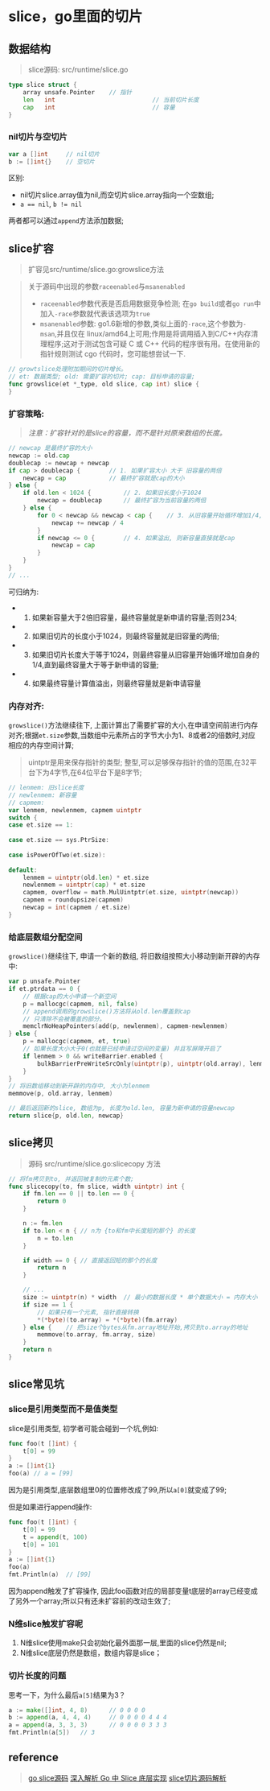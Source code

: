 # slice，go里面的切片
## 数据结构
> slice源码: src/runtime/slice.go
```go
type slice struct {
	array unsafe.Pointer	// 指针
	len   int							// 当前切片长度
	cap   int							// 容量
}
```



### nil切片与空切片
```go
var a []int     // nil切片
b := []int{}    // 空切片
```
区别:
- nil切片slice.array值为nil,而空切片slice.array指向一个空数组;
- `a == nil`, `b != nil`

两者都可以通过`append`方法添加数据;


## slice扩容
> 扩容见src/runtime/slice.go:growslice方法

> 关于源码中出现的参数`raceenabled`与`msanenabled`
> - `raceenabled`参数代表是否启用数据竞争检测; 在`go build`或者`go run`中加入`-race`参数就代表该选项为`true`
> - `msanenabled`参数: go1.6新增的参数,类似上面的`-race`,这个参数为`-msan`,并且仅在 linux/amd64上可用;作用是将调用插入到C/C++内存清理程序;这对于测试包含可疑 C 或 C++ 代码的程序很有用。在使用新的指针规则测试 cgo 代码时，您可能想尝试一下.

```go
// growtslice处理附加期间的切片增长。
// et: 数据类型; old: 需要扩容的切片; cap: 目标申请的容量;
func growslice(et *_type, old slice, cap int) slice {
}
```

### 扩容策略:
> *注意：扩容针对的是slice的容量，而不是针对原来数组的长度。*

```go
// newcap 是最终扩容的大小
newcap := old.cap
doublecap := newcap + newcap
if cap > doublecap {        // 1. 如果扩容大小 大于 旧容量的两倍
    newcap = cap            // 最终扩容就是cap的大小
} else {
    if old.len < 1024 {         // 2. 如果旧长度小于1024
        newcap = doublecap      // 最终扩容为当前容量的两倍
    } else {
        for 0 < newcap && newcap < cap {    // 3. 从旧容量开始循环增加1/4, 直到大于等于cap
            newcap += newcap / 4
        }
        if newcap <= 0 {        // 4. 如果溢出, 则新容量直接就是cap
            newcap = cap
        }
    }
}
// ...
```
可归纳为:
- 1. 如果新容量大于2倍旧容量，最终容量就是新申请的容量;否则234;
- 2. 如果旧切片的长度小于1024，则最终容量就是旧容量的两倍;
- 3. 如果旧切片长度大于等于1024，则最终容量从旧容量开始循环增加自身的1/4,直到最终容量大于等于新申请的容量;
- 4. 如果最终容量计算值溢出，则最终容量就是新申请容量

### 内存对齐:
`growslice()`方法继续往下, 上面计算出了需要扩容的大小,在申请空间前进行内存对齐;根据`et.size`参数,当数组中元素所占的字节大小为1、8或者2的倍数时,对应相应的内存空间计算;

> uintptr是用来保存指针的类型; 整型,可以足够保存指针的值的范围,在32平台下为4字节,在64位平台下是8字节;

```go    
// lenmem: 旧slice长度
// newlenmem: 新容量
// capmem: 
var lenmem, newlenmem, capmem uintptr
switch {
case et.size == 1:
   
case et.size == sys.PtrSize:
    
case isPowerOfTwo(et.size):
    
default:
    lenmem = uintptr(old.len) * et.size
    newlenmem = uintptr(cap) * et.size
    capmem, overflow = math.MulUintptr(et.size, uintptr(newcap))
    capmem = roundupsize(capmem)
    newcap = int(capmem / et.size)
}

```


### 给底层数组分配空间
`growslice()`继续往下, 申请一个新的数组, 将旧数组按照大小移动到新开辟的内存中:

```go
var p unsafe.Pointer
if et.ptrdata == 0 {    
    // 根据cap的大小申请一个新空间
    p = mallocgc(capmem, nil, false)
    // append调用的growslice()方法将从old.len覆盖到cap
    // 只清除不会被覆盖的部分。
    memclrNoHeapPointers(add(p, newlenmem), capmem-newlenmem)
} else {
    p = mallocgc(capmem, et, true)
    // 如果长度大小大于0(也就是已经申请过空间的变量) 并且写屏障开启了
    if lenmem > 0 && writeBarrier.enabled {
        bulkBarrierPreWriteSrcOnly(uintptr(p), uintptr(old.array), lenmem)
    }
}
// 将旧数组移动到新开辟的内存中, 大小为lenmem
memmove(p, old.array, lenmem)

// 最后返回新的slice, 数组为p, 长度为old.len, 容量为新申请的容量newcap
return slice{p, old.len, newcap}
```


## slice拷贝
> 源码 src/runtime/slice.go:slicecopy 方法

```go
// 将fm拷贝到to, 并返回被复制的元素个数;
func slicecopy(to, fm slice, width uintptr) int {
	if fm.len == 0 || to.len == 0 {
		return 0
	}

	n := fm.len
	if to.len < n { // n为 {to和fm中长度短的那个} 的长度
		n = to.len
	}

	if width == 0 { // 直接返回短的那个的长度
		return n
	}

	// ... 
	size := uintptr(n) * width  // 最小的数据长度 * 单个数据大小 = 内存大小
	if size == 1 {
        // 如果只有一个元素, 指针直接转换
		*(*byte)(to.array) = *(*byte)(fm.array)
	} else {    // 把size个bytes从fm.array地址开始,拷贝到to.array的地址
		memmove(to.array, fm.array, size)
	}
	return n
}
```

## slice常见坑
### slice是引用类型而不是值类型
slice是引用类型, 初学者可能会碰到一个坑,例如:
```go
func foo(t []int) {
	t[0] = 99
}
a := []int{1}
foo(a) // a = [99]	
```
因为是引用类型,底层数组里0的位置修改成了99,所以`a[0]`就变成了99;

但是如果进行append操作:
```go
func foo(t []int) {
	t[0] = 99
	t = append(t, 100)
	t[0] = 101
}
a := []int{1}
foo(a)
fmt.Println(a)	// [99]
```
因为append触发了扩容操作, 因此foo函数对应的局部变量t底层的array已经变成了另外一个array;所以只有还未扩容前的改动生效了;

### N维slice触发扩容呢
1. N维slice使用make只会初始化最外面那一层,里面的slice仍然是nil;
2. N维slice底层仍然是数组，数组内容是slice；

### 切片长度的问题 

思考一下，为什么最后`a[5]`结果为3？

```go
a := make([]int, 4, 8)		// 0 0 0 0 
b := append(a, 4, 4, 4)		// 0 0 0 0 4 4 4
a = append(a, 3, 3, 3)		// 0 0 0 0 3 3 3
fmt.Println(a[5])	// 3
```

## reference

> [go slice源码](https://github.com/golang/go/blob/go1.14.15/src/runtime/slice.go)
> [深入解析 Go 中 Slice 底层实现](https://halfrost.com/go_slice/#toc-0)
> [slice切片源码解析](https://github.com/friendlyhank/toBeTopgopher/blob/master/golang/source/golang%E4%B9%8Bslice%E5%88%87%E7%89%87%E6%BA%90%E7%A0%81%E8%A7%A3%E6%9E%90.md)